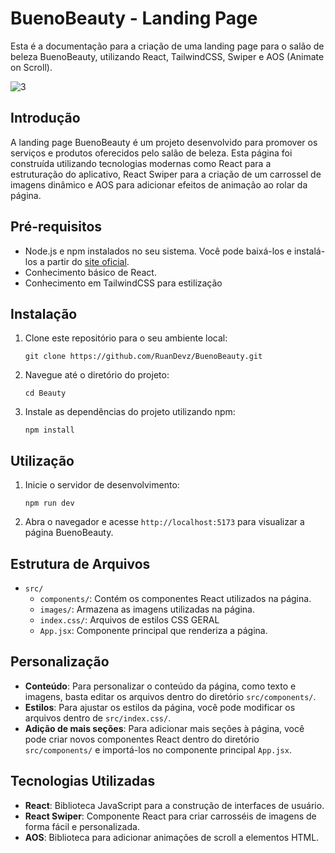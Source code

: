 # BuenoBeauty - Landing Page

Esta é a documentação para a criação de uma landing page para o salão de beleza BuenoBeauty, utilizando React, TailwindCSS, Swiper e AOS (Animate on Scroll).

![3](https://github.com/RuanDevz/BuenoBeauty/assets/121466178/8ba750ce-c8ef-47fd-9c88-23d941c3c005)


## Introdução

A landing page BuenoBeauty é um projeto desenvolvido para promover os serviços e produtos oferecidos pelo salão de beleza. Esta página foi construída utilizando tecnologias modernas como React para a estruturação do aplicativo, React Swiper para a criação de um carrossel de imagens dinâmico e AOS para adicionar efeitos de animação ao rolar da página.

## Pré-requisitos

- Node.js e npm instalados no seu sistema. Você pode baixá-los e instalá-los a partir do [site oficial](https://nodejs.org/).
- Conhecimento básico de React.
- Conhecimento em TailwindCSS para estilização

## Instalação

1. Clone este repositório para o seu ambiente local:

   ```
   git clone https://github.com/RuanDevz/BuenoBeauty.git
   ```

2. Navegue até o diretório do projeto:

   ```
   cd Beauty
   ```

3. Instale as dependências do projeto utilizando npm:

   ```
   npm install
   ```

## Utilização

1. Inicie o servidor de desenvolvimento:

   ```
   npm run dev
   ```

2. Abra o navegador e acesse `http://localhost:5173` para visualizar a página BuenoBeauty.

## Estrutura de Arquivos

- `src/`
  - `components/`: Contém os componentes React utilizados na página.
  - `images/`: Armazena as imagens utilizadas na página.
  - `index.css/`: Arquivos de estilos CSS GERAL
  - `App.jsx`: Componente principal que renderiza a página.

## Personalização

- **Conteúdo**: Para personalizar o conteúdo da página, como texto e imagens, basta editar os arquivos dentro do diretório `src/components/`.
- **Estilos**: Para ajustar os estilos da página, você pode modificar os arquivos dentro de `src/index.css/`.
- **Adição de mais seções**: Para adicionar mais seções à página, você pode criar novos componentes React dentro do diretório `src/components/` e importá-los no componente principal `App.jsx`.

## Tecnologias Utilizadas

- **React**: Biblioteca JavaScript para a construção de interfaces de usuário.
- **React Swiper**: Componente React para criar carrosséis de imagens de forma fácil e personalizada.
- **AOS**: Biblioteca para adicionar animações de scroll a elementos HTML.

